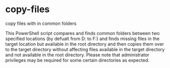 # copy-files
copy files with in common folders

This PowerShell script compares and finds common folders between two specified locations (by defualt from D: to F:) and finds missing files in the target location but available in the root directory and then copies them over to the target directory without affecting files available in the target directory and not available in the root directory. Please note that administrator privileges may be required for some certain directories as expected.
